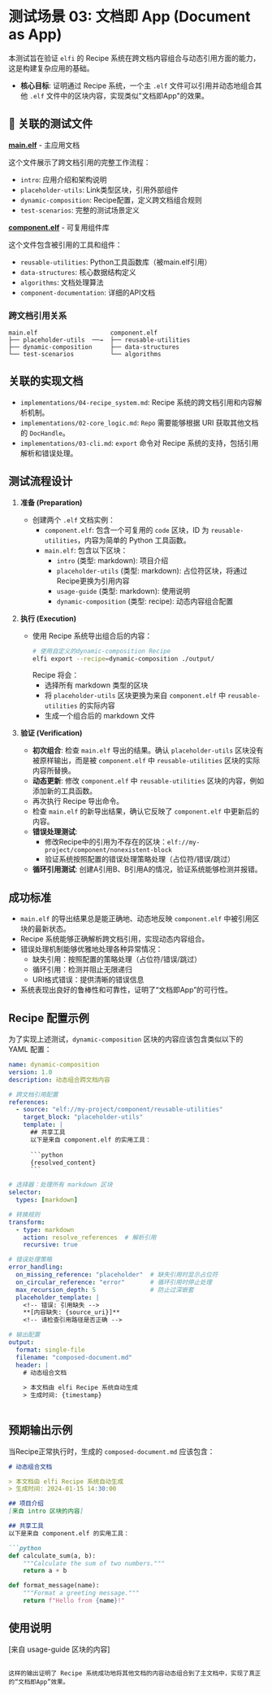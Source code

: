# 测试场景 03: 文档即 App (Document as App)

本测试旨在验证 `elfi` 的 Recipe 系统在跨文档内容组合与动态引用方面的能力，这是构建复杂应用的基础。

- **核心目标**: 证明通过 Recipe 系统，一个主 `.elf` 文件可以引用并动态地组合其他 `.elf` 文件中的区块内容，实现类似"文档即App"的效果。

## 📁 关联的测试文件

**[main.elf](./main.elf)** - 主应用文档

这个文件展示了跨文档引用的完整工作流程：
- `intro`: 应用介绍和架构说明
- `placeholder-utils`: Link类型区块，引用外部组件
- `dynamic-composition`: Recipe配置，定义跨文档组合规则
- `test-scenarios`: 完整的测试场景定义

**[component.elf](./component.elf)** - 可复用组件库

这个文件包含被引用的工具和组件：
- `reusable-utilities`: Python工具函数库（被main.elf引用）
- `data-structures`: 核心数据结构定义
- `algorithms`: 文档处理算法
- `component-documentation`: 详细的API文档

### 跨文档引用关系

```
main.elf                    component.elf
├── placeholder-utils  ──→  ├── reusable-utilities
├── dynamic-composition     ├── data-structures
└── test-scenarios          └── algorithms
```

## 关联的实现文档

- `implementations/04-recipe_system.md`: Recipe 系统的跨文档引用和内容解析机制。
- `implementations/02-core_logic.md`: `Repo` 需要能够根据 URI 获取其他文档的 `DocHandle`。
- `implementations/03-cli.md`: `export` 命令对 Recipe 系统的支持，包括引用解析和错误处理。

## 测试流程设计

1.  **准备 (Preparation)**
    -   创建两个 `.elf` 文档实例：
        -   `component.elf`: 包含一个可复用的 `code` 区块，ID 为 `reusable-utilities`，内容为简单的 Python 工具函数。
        -   `main.elf`: 包含以下区块：
            - `intro` (类型: markdown): 项目介绍
            - `placeholder-utils` (类型: markdown): 占位符区块，将通过Recipe更换为引用内容
            - `usage-guide` (类型: markdown): 使用说明
            - `dynamic-composition` (类型: recipe): 动态内容组合配置

2.  **执行 (Execution)**
    -   使用 Recipe 系统导出组合后的内容：
        ```bash
        # 使用自定义的dynamic-composition Recipe
        elfi export --recipe=dynamic-composition ./output/
        ```
        Recipe 将会：
        - 选择所有 markdown 类型的区块
        - 将 `placeholder-utils` 区块更换为来自 `component.elf` 中 `reusable-utilities` 的实际内容
        - 生成一个组合后的 markdown 文件

3.  **验证 (Verification)**
    -   **初次组合**: 检查 `main.elf` 导出的结果。确认 `placeholder-utils` 区块没有被原样输出，而是被 `component.elf` 中 `reusable-utilities` 区块的实际内容所替换。
    -   **动态更新**: 修改 `component.elf` 中 `reusable-utilities` 区块的内容，例如添加新的工具函数。
    -   再次执行 Recipe 导出命令。
    -   检查 `main.elf` 的新导出结果，确认它反映了 `component.elf` 中更新后的内容。
    -   **错误处理测试**: 
        - 修改Recipe中的引用为不存在的区块：`elf://my-project/component/nonexistent-block`
        - 验证系统按照配置的错误处理策略处理（占位符/错误/跳过）
    -   **循环引用测试**: 创建A引用B、B引用A的情况，验证系统能够检测并报错。

## 成功标准

-   `main.elf` 的导出结果总是能正确地、动态地反映 `component.elf` 中被引用区块的最新状态。
-   Recipe 系统能够正确解析跨文档引用，实现动态内容组合。
-   错误处理机制能够优雅地处理各种异常情况：
    - 缺失引用：按照配置的策略处理（占位符/错误/跳过）
    - 循环引用：检测并阻止无限递归
    - URI格式错误：提供清晰的错误信息
-   系统表现出良好的鲁棒性和可靠性，证明了“文档即App”的可行性。

## Recipe 配置示例

为了实现上述测试，`dynamic-composition` 区块的内容应该包含类似以下的 YAML 配置：

```yaml
name: dynamic-composition
version: 1.0
description: 动态组合跨文档内容

# 跨文档引用配置
references:
  - source: "elf://my-project/component/reusable-utilities"
    target_block: "placeholder-utils"
    template: |
      ## 共享工具
      以下是来自 component.elf 的实用工具：
      
      ```python
      {resolved_content}
      ```

# 选择器：处理所有 markdown 区块
selector:
  types: [markdown]

# 转换规则
transform:
  - type: markdown
    action: resolve_references  # 解析引用
    recursive: true

# 错误处理策略
error_handling:
  on_missing_reference: "placeholder"  # 缺失引用时显示占位符
  on_circular_reference: "error"       # 循环引用时停止处理
  max_recursion_depth: 5               # 防止过深嵌套
  placeholder_template: |
    <!-- 错误: 引用缺失 -->
    **[内容缺失: {source_uri}]**
    <!-- 请检查引用路径是否正确 -->

# 输出配置
output:
  format: single-file
  filename: "composed-document.md"
  header: |
    # 动态组合文档
    
    > 本文档由 elfi Recipe 系统自动生成
    > 生成时间: {timestamp}
    
```

## 预期输出示例

当Recipe正常执行时，生成的 `composed-document.md` 应该包含：

```markdown
# 动态组合文档

> 本文档由 elfi Recipe 系统自动生成
> 生成时间: 2024-01-15 14:30:00

## 项目介绍
[来自 intro 区块的内容]

## 共享工具
以下是来自 component.elf 的实用工具：

```python
def calculate_sum(a, b):
    """Calculate the sum of two numbers."""
    return a + b

def format_message(name):
    """Format a greeting message."""
    return f"Hello from {name}!"
```

## 使用说明
[来自 usage-guide 区块的内容]
```

这样的输出证明了 Recipe 系统成功地将其他文档的内容动态组合到了主文档中，实现了真正的“文档即App”效果。
